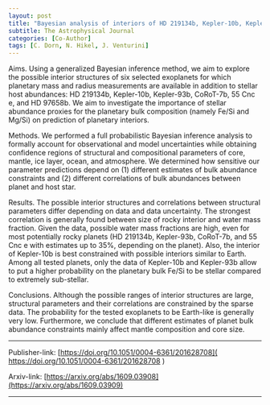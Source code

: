 ```yaml
---
layout: post
title: "Bayesian analysis of interiors of HD 219134b, Kepler-10b, Kepler-93b, CoRoT-7b, 55 Cnc e, and HD 97658b using stellar abundance proxies"
subtitle: The Astrophysical Journal
categories: [Co-Author]
tags: [C. Dorn, N. Hikel, J. Venturini]
---
```

Aims. Using a generalized Bayesian inference method, we aim to explore the possible interior structures of six selected exoplanets for which planetary mass and radius measurements are available in addition to stellar host abundances: HD 219134b, Kepler-10b, Kepler-93b, CoRoT-7b, 55 Cnc e, and HD 97658b. We aim to investigate the importance of stellar abundance proxies for the planetary bulk composition (namely Fe/Si and Mg/Si) on prediction of planetary interiors.

Methods. We performed a full probabilistic Bayesian inference analysis to formally account for observational and model uncertainties while obtaining confidence regions of structural and compositional parameters of core, mantle, ice layer, ocean, and atmosphere. We determined how sensitive our parameter predictions depend on (1) different estimates of bulk abundance constraints and (2) different correlations of bulk abundances between planet and host star.

Results. The possible interior structures and correlations between structural parameters differ depending on data and data uncertainty. The strongest correlation is generally found between size of rocky interior and water mass fraction. Given the data, possible water mass fractions are high, even for most potentially rocky planets (HD 219134b, Kepler-93b, CoRoT-7b, and 55 Cnc e with estimates up to 35%, depending on the planet). Also, the interior of Kepler-10b is best constrained with possible interiors similar to Earth. Among all tested planets, only the data of Kepler-10b and Kepler-93b allow to put a higher probability on the planetary bulk Fe/Si to be stellar compared to extremely sub-stellar.

Conclusions. Although the possible ranges of interior structures are large, structural parameters and their correlations are constrained by the sparse data. The probability for the tested exoplanets to be Earth-like is generally very low. Furthermore, we conclude that different estimates of planet bulk abundance constraints mainly affect mantle composition and core size.

---

Publisher-link: [https://doi.org/10.1051/0004-6361/201628708]( https://doi.org/10.1051/0004-6361/201628708  )

Arxiv-link: [https://arxiv.org/abs/1609.03908](https://arxiv.org/abs/1609.03909)

---
